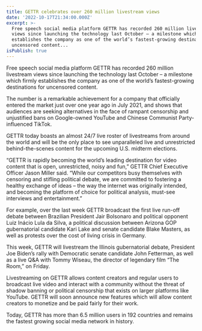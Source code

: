 ```yaml
---
title: GETTR celebrates over 260 million livestream views
date: '2022-10-17T21:34:00.000Z'
excerpt: >-
  Free speech social media platform GETTR has recorded 260 million livestream
  views since launching the technology last October – a milestone which firmly
  establishes the company as one of the world’s fastest-growing destinations for
  uncensored content...
isPublish: true
---
```


Free speech social media platform GETTR has recorded 260 million livestream views since launching the technology last October – a milestone which firmly establishes the company as one of the world’s fastest-growing destinations for uncensored content.

The number is a remarkable achievement for a company that officially entered the market just over one year ago in July 2021, and shows that audiences are seeking alternatives in the face of rampant censorship and unjustified bans on Google-owned YouTube and Chinese Communist Party-influenced TikTok.

GETTR today boasts an almost 24/7 live roster of livestreams from around the world and will be the only place to see unparalleled live and unrestricted behind-the-scenes content for the upcoming U.S. midterm elections.

“GETTR is rapidly becoming the world’s leading destination for video content that is open, unrestricted, noisy and fun,” GETTR Chief Executive Officer Jason Miller said. “While our competitors busy themselves with censoring and stifling political debate, we are committed to fostering a healthy exchange of ideas – the way the internet was originally intended, and becoming the platform of choice for political analysis, must-see interviews and entertainment.”

For example, over the last week GETTR broadcast the first live run-off debate between Brazilian President Jair Bolsonaro and political opponent Luiz Inácio Lula da Silva, a political discussion between Arizona GOP gubernatorial candidate Kari Lake and senate candidate Blake Masters, as well as protests over the cost of living crisis in Germany.

This week, GETTR will livestream the Illinois gubernatorial debate, President Joe Biden’s rally with Democratic senate candidate John Fetterman, as well as a live Q&A with Tommy Wiseau, the director of legendary film “The Room,” on Friday.

Livestreaming on GETTR allows content creators and regular users to broadcast live video and interact with a community without the threat of shadow banning or political censorship that exists on larger platforms like YouTube. GETTR will soon announce new features which will allow content creators to monetize and be paid fairly for their work.

Today, GETTR has more than 6.5 million users in 192 countries and remains the fastest growing social media network in history.
